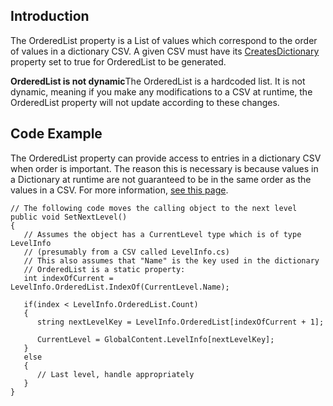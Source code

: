 ## Introduction

The OrderedList property is a List of values which correspond to the order of values in a dictionary CSV. A given CSV must have its [CreatesDictionary](/frb/docs/index.php?title=Glue:Reference:Files:CSV:CreatesDictionary "Glue:Reference:Files:CSV:CreatesDictionary") property set to true for OrderedList to be generated.

**OrderedList is not dynamic**The OrderedList is a hardcoded list. It is not dynamic, meaning if you make any modifications to a CSV at runtime, the OrderedList property will not update according to these changes.

## Code Example

The OrderedList property can provide access to entries in a dictionary CSV when order is important. The reason this is necessary is because values in a Dictionary at runtime are not guaranteed to be in the same order as the values in a CSV. For more information, [see this page](http://stackoverflow.com/questions/4007782/the-order-of-elements-in-dictionary).

    // The following code moves the calling object to the next level
    public void SetNextLevel()
    {
       // Assumes the object has a CurrentLevel type which is of type LevelInfo
       // (presumably from a CSV called LevelInfo.cs)
       // This also assumes that "Name" is the key used in the dictionary
       // OrderedList is a static property:
       int indexOfCurrent = LevelInfo.OrderedList.IndexOf(CurrentLevel.Name);

       if(index < LevelInfo.OrderedList.Count)
       {
          string nextLevelKey = LevelInfo.OrderedList[indexOfCurrent + 1];
          
          CurrentLevel = GlobalContent.LevelInfo[nextLevelKey];
       }
       else
       {
          // Last level, handle appropriately
       }
    }
